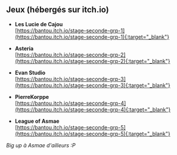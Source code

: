 ## Jeux (hébergés sur itch.io)

- **Les Lucie de Cajou**  
  [https://bantou.itch.io/stage-seconde-grp-1](https://bantou.itch.io/stage-seconde-grp-1){:target="_blank"}

- **Asteria**  
  [https://bantou.itch.io/stage-seconde-grp-2](https://bantou.itch.io/stage-seconde-grp-2){:target="_blank"}

- **Evan Studio**  
  [https://bantou.itch.io/stage-seconde-grp-3](https://bantou.itch.io/stage-seconde-grp-3){:target="_blank"}

- **PierreKorppe**  
  [https://bantou.itch.io/stage-seconde-grp-4](https://bantou.itch.io/stage-seconde-grp-4){:target="_blank"}

- **League of Asmae**  
  [https://bantou.itch.io/stage-seconde-grp-5](https://bantou.itch.io/stage-seconde-grp-5){:target="_blank"}


*Big up à Asmae d'ailleurs :P*
